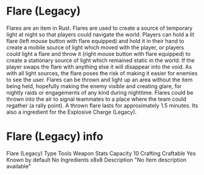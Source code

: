 # Flare (Legacy)

Flares are an item in Rust. Flares are used to create a source of temporary light at night so that players could navigate the world. Players can hold a lit flare (left mouse button with flare equipped) and hold it in their hand to create a mobile source of light which moved with the player, or players could light a flare and throw it (right mouse button with flare equipped) to create a stationary source of light which remained static in the world. If the player swaps the flare with anything else it will disappear into the void.
As with all light sources, the flare poses the risk of making it easier for enemies to see the user.
Flares can be thrown and light up an area without the item being held, hopefully making the enemy visible and creating glare, for nightly raids or engagements of any kind during nighttime.
Flares could be thrown into the air to signal teammates to a place where the team could regather (a rally point).
A thrown flare lasts for approximately 1.5 minutes.
Its also a ingredient for the Explosive Charge (Legacy).
# Flare (Legacy) info

Flare (Legacy)
Type
Tools
Weapon Stats
Capacity
10
Crafting
Craftable
Yes
Known by default
No
Ingredients
x8x8
Description
"No Item description available"
